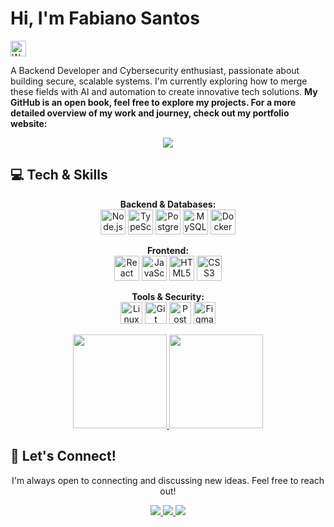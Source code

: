 # Hi, I'm Fabiano Santos
<img
  src="https://raw.githubusercontent.com/Tarikul-Islam-Anik/Animated-Fluent-Emojis/master/Emojis/Hand%20gestures/Waving%20Hand.png"
  alt="Waving Hand"
  width="25"
  height="25"
/>

A Backend Developer and Cybersecurity enthusiast, passionate about building
secure, scalable systems. I'm currently exploring how to merge these fields with
AI and automation to create innovative tech solutions. **My GitHub is an open
book, feel free to explore my projects. For a more detailed overview of my work
and journey, check out my portfolio website:**

<p align="center">
  <a href="https://santosfabin.github.io/Portfolio/" target="_blank">
    <img
      src="https://img.shields.io/badge/santosfabin.github.io-Portfolio-30A3DC?style=for-the-badge&logo=github&logoColor=white"
    />
  </a>
</p>

## 💻 Tech & Skills

<p align="center">
  <strong>Backend & Databases:</strong><br />
  <img
    src="https://skillicons.dev/icons?i=nodejs"
    title="Node.js"
    width="40"
    height="40"
  />
  <img
    src="https://skillicons.dev/icons?i=ts"
    title="TypeScript"
    width="40"
    height="40"
  />
  <img
    src="https://skillicons.dev/icons?i=postgres"
    title="PostgreSQL"
    width="40"
    height="40"
  />
  <img
    src="https://skillicons.dev/icons?i=mysql"
    title="MySQL"
    width="40"
    height="40"
  />
  <img
    src="https://skillicons.dev/icons?i=docker"
    title="Docker"
    width="40"
    height="40"
  />
</p>
<p align="center">
  <strong>Frontend:</strong><br />
  <img
    src="https://skillicons.dev/icons?i=react"
    title="React"
    width="40"
    height="40"
  />
  <img
    src="https://skillicons.dev/icons?i=js"
    title="JavaScript"
    width="40"
    height="40"
  />
  <img
    src="https://skillicons.dev/icons?i=html"
    title="HTML5"
    width="40"
    height="40"
  />
  <img
    src="https://skillicons.dev/icons?i=css"
    title="CSS3"
    width="40"
    height="40"
  />
</p>
<p align="center">
  <strong>Tools & Security:</strong><br />
  <img
    src="https://skillicons.dev/icons?i=linux"
    title="Linux"
    width="35"
    height="35"
  />
  <img
    src="https://skillicons.dev/icons?i=git"
    title="Git"
    width="35"
    height="35"
  />
  <img
    src="https://skillicons.dev/icons?i=postman"
    title="Postman"
    width="35"
    height="35"
  />
  <img
    src="https://skillicons.dev/icons?i=figma"
    title="Figma"
    width="35"
    height="35"
  />
</p>

<div align="center">
  <a href="https://github.com/santosfabin">
    <img
      src="https://github-readme-stats-git-masterrstaa-rickstaa.vercel.app/api/top-langs/?username=santosfabin&layout=compact&bg_color=0D1117&border_color=30A3DC&title_color=30A3DC&text_color=FFF&hide_title=true"
      height="150"
    />
    <img
      src="https://github-readme-stats.vercel.app/api?username=santosfabin&theme=transparent&bg_color=0D1117&border_color=30A3DC&show_icons=true&icon_color=30A3DC&title_color=30A3DC&text_color=FFF"
      height="150"
    />
  </a>
</div>

## 🔗 Let's Connect!

<p align="center">
  I'm always open to connecting and discussing new ideas. Feel free to reach
  out!
</p>

<p align="center">
  <a href="https://www.linkedin.com/in/santosfabin" target="_blank">
    <img
      src="https://img.shields.io/badge/LinkedIn-0077B5?style=for-the-badge&logo=linkedin&logoColor=white"
    />
  </a>
  <a href="https://tryhackme.com/p/santosfabin" target="_blank">
    <img
      src="https://img.shields.io/badge/TryHackMe-212C42?style=for-the-badge&logo=tryhackme&logoColor=white"
    />
  </a>
  <a href="mailto:fsfabianosantos03@gmail.com" target="_blank">
    <img
      src="https://img.shields.io/badge/Gmail-D14836?style=for-the-badge&logo=gmail&logoColor=white"
    />
  </a>
</p>
